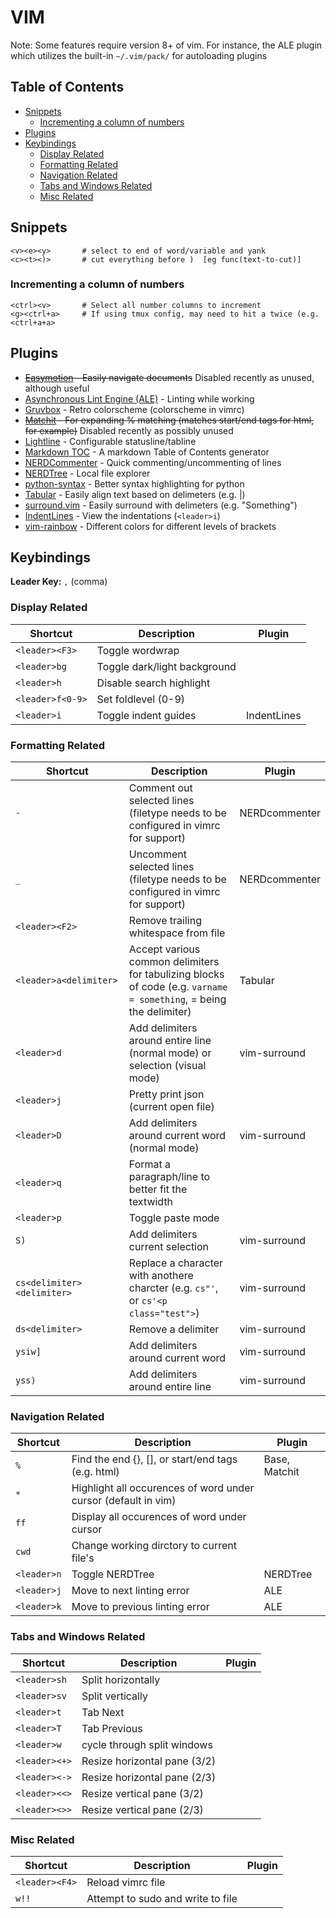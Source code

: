 # VIM

Note: Some features require version 8+ of vim. For instance, the ALE plugin which utilizes the built-in `~/.vim/pack/` for autoloading plugins

## Table of Contents
<!-- vim-markdown-toc GFM -->

* [Snippets](#snippets)
    * [Incrementing a column of numbers](#incrementing-a-column-of-numbers)
* [Plugins](#plugins)
* [Keybindings](#keybindings)
    * [Display Related](#display-related)
    * [Formatting Related](#formatting-related)
    * [Navigation Related](#navigation-related)
    * [Tabs and Windows Related](#tabs-and-windows-related)
    * [Misc Related](#misc-related)

<!-- vim-markdown-toc -->

## Snippets
```
<v><e><y>       # select to end of word/variable and yank
<c><t><)>       # cut everything before )  [eg func(text-to-cut)]
```

### Incrementing a column of numbers
```
<ctrl><v>       # Select all number columns to increment
<g><ctrl+a>     # If using tmux config, may need to hit a twice (e.g. <ctrl+a+a>
```

## Plugins
* ~~[Easymotion](https://github.com/easymotion/vim-easymotion) - Easily navigate documents~~ Disabled recently as unused, although useful
* [Asynchronous Lint Engine (ALE)](https://github.com/dense-analysis/ale) - Linting while working
* [Gruvbox](https://github.com/morhetz/gruvbox) - Retro colorscheme (colorscheme in vimrc)
* ~~[Matchit](https://github.com/adelarsq/vim-matchit) - For expanding % matching (matches start/end tags for html, for example)~~ Disabled recently as possibly unused
* [Lightline](https://github.com/itchyny/lightline.vim) - Configurable statusline/tabline
* [Markdown TOC](https://github.com/mzlogin/vim-markdown-toc) - A markdown Table of Contents generator
* [NERDCommenter](https://github.com/preservim/nerdcommenter) - Quick commenting/uncommenting of lines
* [NERDTree](https://github.com/scrooloose/nerdtree) - Local file explorer
* [python-syntax](https://github.com/vim-python/python-syntax) - Better syntax highlighting for python
* [Tabular](https://github.com/godlygeek/tabular/) - Easily align text based on delimeters (e.g. |)
* [surround.vim](https://github.com/tpope/vim-surround) - Easily surround with delimeters (e.g. "Something")
* [IndentLines](https://github.com/Yggdroot/indentLine) - View the indentations (`<leader>i`)
* [vim-rainbow](https://github.com/frazrepo/vim-rainbow.git) - Different colors for different levels of brackets



## Keybindings

**Leader Key:** `,` (comma)

### Display Related

| Shortcut                     | Description                                                                                                          | Plugin         |
| ---------------------------- | -------------------------------------------------------------------------------------------------------------------- | -------------- |
| `<leader><F3>`               | Toggle wordwrap                                                                                                      |                |
| `<leader>bg`                 | Toggle dark/light background                                                                                         |                |
| `<leader>h`                  | Disable search highlight                                                                                             |                |
| `<leader>f<0-9>`             | Set foldlevel (0-9)                                                                                                  |                |
| `<leader>i`                  | Toggle indent guides                                                                                                 | IndentLines    |

### Formatting Related

| Shortcut                     | Description                                                                                                          | Plugin         |
| ---------------------------- | -------------------------------------------------------------------------------------------------------------------- | -------------- |
| `-`                          | Comment out selected lines (filetype needs to be configured in vimrc for support)                                    | NERDcommenter  |
| `_`                          | Uncomment selected lines (filetype needs to be configured in vimrc for support)                                      | NERDcommenter  |
| `<leader><F2>`               | Remove trailing whitespace from file                                                                                 |                |
| `<leader>a<delimiter>`       | Accept various common delimiters for tabulizing blocks of code (e.g. `varname = something`, = being the delimiter)   | Tabular        |
| `<leader>d`                  | Add delimiters around entire line (normal mode) or selection (visual mode)                                           | vim-surround   |
| `<leader>j`                  | Pretty print json (current open file)                                                                                |                |
| `<leader>D`                  | Add delimiters around current word (normal mode)                                                                     | vim-surround   |
| `<leader>q`                  | Format a paragraph/line to better fit the textwidth                                                                  |                |
| `<leader>p`                  | Toggle paste mode                                                                                                    |                |
| `S)`                         | Add delimiters current selection                                                                                     | vim-surround   |
| `cs<delimiter><delimiter>`   | Replace a character with anothere charcter (e.g. `cs"'`, or `cs'<p class="test">`)                                   | vim-surround   |
| `ds<delimiter>`              | Remove a delimiter                                                                                                   | vim-surround   |
| `ysiw]`                      | Add delimiters around current word                                                                                   | vim-surround   |
| `yss)`                       | Add delimiters around entire line                                                                                    | vim-surround   |

### Navigation Related

| Shortcut                     | Description                                                                                                          | Plugin         |
| ---------------------------- | -------------------------------------------------------------------------------------------------------------------- | -------------- |
| `%`                          | Find the end {}, [], or start/end tags (e.g. html)                                                                   | Base, Matchit  |
| `*`                          | Highlight all occurences of word under cursor (default in vim)                                                       |                |
| `ff`                         | Display all occurences of word under cursor                                                                          |                |
| `cwd`                        | Change working dirctory to current file's                                                                            |                |
| `<leader>n`                  | Toggle NERDTree                                                                                                      | NERDTree       |
| `<leader>j`                  | Move to next linting error                                                                                           | ALE            |
| `<leader>k`                  | Move to previous linting error                                                                                       | ALE            |

### Tabs and Windows Related

| Shortcut                     | Description                                                                                                          | Plugin         |
| ---------------------------- | -------------------------------------------------------------------------------------------------------------------- | -------------- |
| `<leader>sh`                 | Split horizontally                                                                                                   |                |
| `<leader>sv`                 | Split vertically                                                                                                     |                |
| `<leader>t`                  | Tab Next                                                                                                             |                |
| `<leader>T`                  | Tab Previous                                                                                                         |                |
| `<leader>w`                  | cycle through split windows                                                                                          |                |
| `<leader><+>`                | Resize horizontal pane (3/2)                                                                                         |                |
| `<leader><->`                | Resize horizontal pane (2/3)                                                                                         |                |
| `<leader><<>`                | Resize vertical pane (3/2)                                                                                           |                |
| `<leader><>>`                | Resize vertical pane (2/3)                                                                                           |                |

### Misc Related

| Shortcut                     | Description                                                                                                          | Plugin         |
| ---------------------------- | -------------------------------------------------------------------------------------------------------------------- | -------------- |
| `<leader><F4>`               | Reload vimrc file                                                                                                    |                |
| `w!!`                        | Attempt to sudo and write to file                                                                                    |                |

